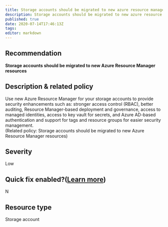 ```yaml
---
title: Storage accounts should be migrated to new azure resource manager resources
description: Storage accounts should be migrated to new azure resource manager resources
published: true
date: 2020-07-14T17:46:13Z
tags:
editor: markdown
---
```


## Recommendation
**Storage accounts should be migrated to new Azure Resource Manager resources**

## Description & related policy
Use new Azure Resource Manager for your storage accounts to provide security enhancements such as: stronger access control (RBAC), better auditing, Resource Manager-based deployment and governance, access to managed identities, access to key vault for secrets, and Azure AD-based authentication and support for tags and resource groups for easier security management.<br>(Related policy: Storage accounts should be migrated to new Azure Resource Manager resources)

## Severity
Low

## Quick fix enabled?([Learn more](https://docs.microsoft.com/azure/security-center/security-center-remediate-recommendations#recommendations-with-quick-fix-remediation))
N

## Resource type
Storage account




